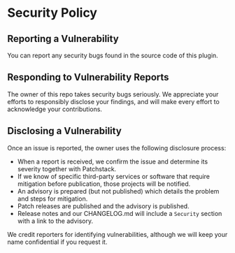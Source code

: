 # Security Policy

## Reporting a Vulnerability

You can report any security bugs found in the source code of this plugin. 

## Responding to Vulnerability Reports

The owner of this repo takes security bugs seriously.  We appreciate your efforts to responsibly disclose your findings, and will make every effort to acknowledge your contributions. 

## Disclosing a Vulnerability

Once an issue is reported, the owner uses the following disclosure process:

- When a report is received, we confirm the issue and determine its severity together with Patchstack.
- If we know of specific third-party services or software that require mitigation before publication, those projects will be notified.
- An advisory is prepared (but not published) which details the problem and steps for mitigation.
- Patch releases are published and the advisory is published.
- Release notes and our CHANGELOG.md will include a `Security` section with a link to the advisory.

We credit reporters for identifying vulnerabilities, although we will keep your name confidential if you request it.

